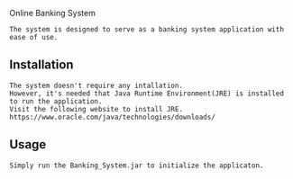 Online Banking System

    The system is designed to serve as a banking system application with ease of use.

## Installation

    The system doesn't require any intallation. 
    However, it's needed that Java Runtime Environment(JRE) is installed to run the application.
    Visit the following website to install JRE.
    https://www.oracle.com/java/technologies/downloads/
    

## Usage

    Simply run the Banking_System.jar to initialize the applicaton.



